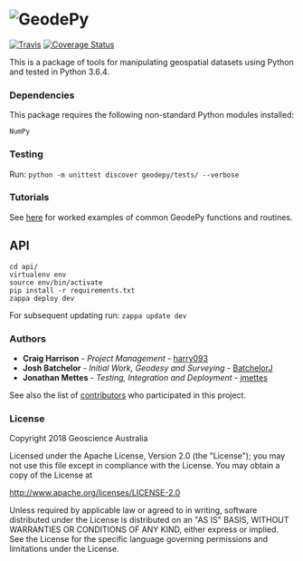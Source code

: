 # ![GeodePy](https://github.com/GeoscienceAustralia/GeodePy/blob/master/docs/geodepy-logo.png)

[![Travis](https://img.shields.io/travis/GeoscienceAustralia/GeodePy/master.svg?label=Travis%20CI)](https://travis-ci.org/GeoscienceAustralia/GeodePy) [![Coverage Status](https://coveralls.io/repos/github/GeoscienceAustralia/GeodePy/badge.svg)](https://coveralls.io/github/GeoscienceAustralia/GeodePy)

This is a package of tools for manipulating geospatial datasets using Python and tested in Python 3.6.4.

### Dependencies

This package requires the following non-standard Python modules installed:

```
NumPy
```

### Testing

Run: `python -m unittest discover geodepy/tests/ --verbose`

### Tutorials

See [here](https://github.com/GeoscienceAustralia/GeodePy/tree/master/docs/tutorials) for worked examples of common GeodePy functions and routines.

## API

```
cd api/
virtualenv env
source env/bin/activate
pip install -r requirements.txt
zappa deploy dev
```

For subsequent updating run: `zappa update dev`

### Authors

* **Craig Harrison** - *Project Management* - [harry093](https://github.com/harry093)
* **Josh Batchelor** - *Initial Work, Geodesy and Surveying* - [BatchelorJ](https://github.com/BatchelorJ)
* **Jonathan Mettes** - *Testing, Integration and Deployment* - [jmettes](https://github.com/jmettes)

See also the list of [contributors](https://github.com/GeoscienceAustralia/geodepy/graphs/contributors) who participated in this project.

### License

Copyright 2018 Geoscience Australia

Licensed under the Apache License, Version 2.0 (the "License"); you may not use this file except in compliance with the License. You may obtain a copy of the License at

   http://www.apache.org/licenses/LICENSE-2.0

Unless required by applicable law or agreed to in writing, software distributed under the License is distributed on an "AS IS" BASIS, WITHOUT WARRANTIES OR CONDITIONS OF ANY KIND, either express or implied. See the License for the specific language governing permissions and limitations under the License.

